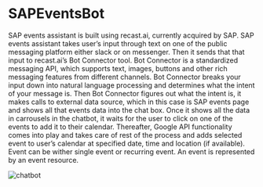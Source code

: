 # SAPEventsBot


SAP events assistant is built using recast.ai, currently acquired by SAP. SAP events assistant takes user’s input through text on one of the public messaging platform either slack or on messenger. Then it sends that that input to recast.ai’s Bot Connector tool. Bot Connector is a standardized messaging API, which supports text, images, buttons and other rich messaging features from different channels. Bot Connector breaks your input down into natural language processing and determines what the intent of your message is. Then Bot Connector figures out what the intent is, it makes calls to external data source, which in this case is SAP events page and shows all that events data into the chat box. Once it shows all the data in carrousels in the chatbot, it waits for the user to click on one of the events to add it to their calendar. Thereafter, Google API functionality comes into play and takes care of rest of the process and adds selected event to user’s calendar at specified date, time and location (if available). Event can be wither single event or recurring event. An event is represented by an event resource.

![chatbot](https://user-images.githubusercontent.com/24690198/40073667-7e64f16c-5845-11e8-8472-6ea826bd6951.png)
